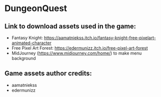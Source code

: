 # DungeonQuest

## Link to download assets used in the game:
 - Fantasy Knight: https://aamatniekss.itch.io/fantasy-knight-free-pixelart-animated-character
 - Free Pixel Art Forest: https://edermunizz.itch.io/free-pixel-art-forest
 - MidJourney (https://www.midjourney.com/home/) to make menu background

## Game assets author credits:
  - aamatniekss
  - edermunizz
